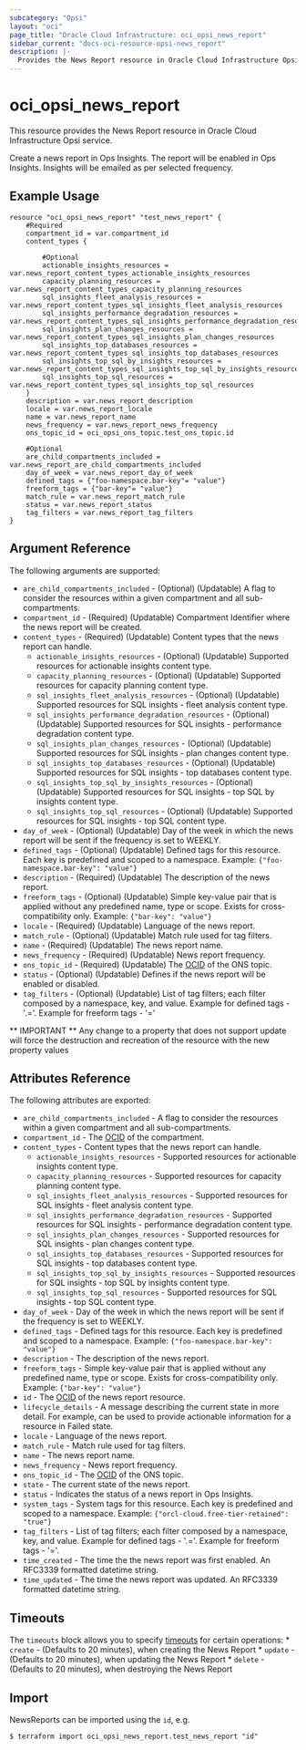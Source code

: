 ```yaml
---
subcategory: "Opsi"
layout: "oci"
page_title: "Oracle Cloud Infrastructure: oci_opsi_news_report"
sidebar_current: "docs-oci-resource-opsi-news_report"
description: |-
  Provides the News Report resource in Oracle Cloud Infrastructure Opsi service
---
```


# oci_opsi_news_report
This resource provides the News Report resource in Oracle Cloud Infrastructure Opsi service.

Create a news report in Ops Insights. The report will be enabled in Ops Insights. Insights will be emailed as per selected frequency.


## Example Usage

```hcl
resource "oci_opsi_news_report" "test_news_report" {
	#Required
	compartment_id = var.compartment_id
	content_types {

		#Optional
		actionable_insights_resources = var.news_report_content_types_actionable_insights_resources
		capacity_planning_resources = var.news_report_content_types_capacity_planning_resources
		sql_insights_fleet_analysis_resources = var.news_report_content_types_sql_insights_fleet_analysis_resources
		sql_insights_performance_degradation_resources = var.news_report_content_types_sql_insights_performance_degradation_resources
		sql_insights_plan_changes_resources = var.news_report_content_types_sql_insights_plan_changes_resources
		sql_insights_top_databases_resources = var.news_report_content_types_sql_insights_top_databases_resources
		sql_insights_top_sql_by_insights_resources = var.news_report_content_types_sql_insights_top_sql_by_insights_resources
		sql_insights_top_sql_resources = var.news_report_content_types_sql_insights_top_sql_resources
	}
	description = var.news_report_description
	locale = var.news_report_locale
	name = var.news_report_name
	news_frequency = var.news_report_news_frequency
	ons_topic_id = oci_opsi_ons_topic.test_ons_topic.id

	#Optional
	are_child_compartments_included = var.news_report_are_child_compartments_included
	day_of_week = var.news_report_day_of_week
	defined_tags = {"foo-namespace.bar-key"= "value"}
	freeform_tags = {"bar-key"= "value"}
	match_rule = var.news_report_match_rule
	status = var.news_report_status
	tag_filters = var.news_report_tag_filters
}
```

## Argument Reference

The following arguments are supported:

* `are_child_compartments_included` - (Optional) (Updatable) A flag to consider the resources within a given compartment and all sub-compartments.
* `compartment_id` - (Required) (Updatable) Compartment Identifier where the news report will be created.
* `content_types` - (Required) (Updatable) Content types that the news report can handle.
	* `actionable_insights_resources` - (Optional) (Updatable) Supported resources for actionable insights content type.
	* `capacity_planning_resources` - (Optional) (Updatable) Supported resources for capacity planning content type.
	* `sql_insights_fleet_analysis_resources` - (Optional) (Updatable) Supported resources for SQL insights - fleet analysis content type.
	* `sql_insights_performance_degradation_resources` - (Optional) (Updatable) Supported resources for SQL insights - performance degradation content type.
	* `sql_insights_plan_changes_resources` - (Optional) (Updatable) Supported resources for SQL insights - plan changes content type.
	* `sql_insights_top_databases_resources` - (Optional) (Updatable) Supported resources for SQL insights - top databases content type.
	* `sql_insights_top_sql_by_insights_resources` - (Optional) (Updatable) Supported resources for SQL insights - top SQL by insights content type.
	* `sql_insights_top_sql_resources` - (Optional) (Updatable) Supported resources for SQL insights - top SQL content type.
* `day_of_week` - (Optional) (Updatable) Day of the week in which the news report will be sent if the frequency is set to WEEKLY.
* `defined_tags` - (Optional) (Updatable) Defined tags for this resource. Each key is predefined and scoped to a namespace. Example: `{"foo-namespace.bar-key": "value"}` 
* `description` - (Required) (Updatable) The description of the news report. 
* `freeform_tags` - (Optional) (Updatable) Simple key-value pair that is applied without any predefined name, type or scope. Exists for cross-compatibility only. Example: `{"bar-key": "value"}` 
* `locale` - (Required) (Updatable) Language of the news report.
* `match_rule` - (Optional) (Updatable) Match rule used for tag filters.
* `name` - (Required) (Updatable) The news report name.
* `news_frequency` - (Required) (Updatable) News report frequency.
* `ons_topic_id` - (Required) (Updatable) The [OCID](https://docs.cloud.oracle.com/iaas/Content/General/Concepts/identifiers.htm) of the ONS topic.
* `status` - (Optional) (Updatable) Defines if the news report will be enabled or disabled.
* `tag_filters` - (Optional) (Updatable) List of tag filters; each filter composed by a namespace, key, and value. Example for defined tags - '<TagNamespace>.<TagKey>=<TagValue>'. Example for freeform tags - '<TagKey>=<TagValue>' 


** IMPORTANT **
Any change to a property that does not support update will force the destruction and recreation of the resource with the new property values

## Attributes Reference

The following attributes are exported:

* `are_child_compartments_included` - A flag to consider the resources within a given compartment and all sub-compartments.
* `compartment_id` - The [OCID](https://docs.cloud.oracle.com/iaas/Content/General/Concepts/identifiers.htm) of the compartment.
* `content_types` - Content types that the news report can handle.
	* `actionable_insights_resources` - Supported resources for actionable insights content type.
	* `capacity_planning_resources` - Supported resources for capacity planning content type.
	* `sql_insights_fleet_analysis_resources` - Supported resources for SQL insights - fleet analysis content type.
	* `sql_insights_performance_degradation_resources` - Supported resources for SQL insights - performance degradation content type.
	* `sql_insights_plan_changes_resources` - Supported resources for SQL insights - plan changes content type.
	* `sql_insights_top_databases_resources` - Supported resources for SQL insights - top databases content type.
	* `sql_insights_top_sql_by_insights_resources` - Supported resources for SQL insights - top SQL by insights content type.
	* `sql_insights_top_sql_resources` - Supported resources for SQL insights - top SQL content type.
* `day_of_week` - Day of the week in which the news report will be sent if the frequency is set to WEEKLY.
* `defined_tags` - Defined tags for this resource. Each key is predefined and scoped to a namespace. Example: `{"foo-namespace.bar-key": "value"}` 
* `description` - The description of the news report. 
* `freeform_tags` - Simple key-value pair that is applied without any predefined name, type or scope. Exists for cross-compatibility only. Example: `{"bar-key": "value"}` 
* `id` - The [OCID](https://docs.cloud.oracle.com/iaas/Content/General/Concepts/identifiers.htm) of the news report resource.
* `lifecycle_details` - A message describing the current state in more detail. For example, can be used to provide actionable information for a resource in Failed state.
* `locale` - Language of the news report.
* `match_rule` - Match rule used for tag filters.
* `name` - The news report name.
* `news_frequency` - News report frequency.
* `ons_topic_id` - The [OCID](https://docs.cloud.oracle.com/iaas/Content/General/Concepts/identifiers.htm) of the ONS topic.
* `state` - The current state of the news report.
* `status` - Indicates the status of a news report in Ops Insights.
* `system_tags` - System tags for this resource. Each key is predefined and scoped to a namespace. Example: `{"orcl-cloud.free-tier-retained": "true"}` 
* `tag_filters` - List of tag filters; each filter composed by a namespace, key, and value. Example for defined tags - '<TagNamespace>.<TagKey>=<TagValue>'. Example for freeform tags - '<TagKey>=<TagValue>'. 
* `time_created` - The time the the news report was first enabled. An RFC3339 formatted datetime string.
* `time_updated` - The time the news report was updated. An RFC3339 formatted datetime string.

## Timeouts

The `timeouts` block allows you to specify [timeouts](https://registry.terraform.io/providers/oracle/oci/latest/docs/guides/changing_timeouts) for certain operations:
	* `create` - (Defaults to 20 minutes), when creating the News Report
	* `update` - (Defaults to 20 minutes), when updating the News Report
	* `delete` - (Defaults to 20 minutes), when destroying the News Report


## Import

NewsReports can be imported using the `id`, e.g.

```
$ terraform import oci_opsi_news_report.test_news_report "id"
```

